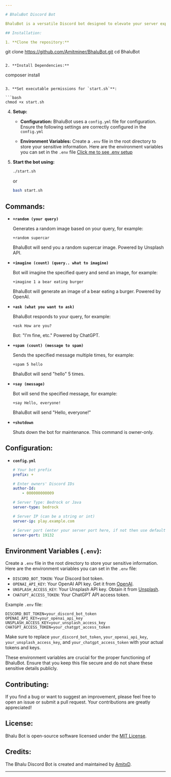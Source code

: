 ```yaml
---

# BhaluBot Discord Bot

BhaluBot is a versatile Discord bot designed to elevate your server experience with interactive and entertaining features. From generating random images to providing insightful responses, BhaluBot is here to make your Discord server lively and engaging.

## Installation:

1. **Clone the repository:**
   ```
   git clone https://github.com/Amitminer/BhaluBot.git
   cd BhaluBot
   ```

2. **Install Dependencies:**
   ```
   composer install
   ```

3. **Set executable permissions for `start.sh`**:

   ```bash
   chmod +x start.sh
   ```

4. **Setup:**

   - **Configuration:**
     BhaluBot uses a `config.yml` file for configuration. Ensure the following settings are correctly configured in the `config.yml`

   - **Environment Variables:**
     Create a `.env` file in the root directory to store your sensitive information. Here are the environment variables you can set in the `.env` file [Click me to see .env setup](https://github.com/Amitminer/BhaluBot#environment-variables-env)

5. **Start the bot using:**

   ```bash
   ./start.sh
   ```
   or
   ```bash
   bash start.sh
   ```

## Commands:

- **`+random (your query)`**

  Generates a random image based on your query, for example:
  ```
  +random supercar
  ```
  BhaluBot will send you a random supercar image. Powered by Unsplash API.

- **`+imagine (count) (query.. what to imagine)`**

  Bot will imagine the specified query and send an image, for example:
  ```
  +imagine 1 a bear eating burger
  ```
  BhaluBot will generate an image of a bear eating a burger. Powered by OpenAI.

- **`+ask (what you want to ask)`**

  BhaluBot responds to your query, for example:
  ```
  +ask How are you?
  ```
  Bot: "I'm fine, etc." Powered by ChatGPT.

- **`+spam (count) (message to spam)`**

  Sends the specified message multiple times, for example:
  ```
  +spam 5 hello
  ```
  BhaluBot will send "hello" 5 times.

- **`+say (message)`**

  Bot will send the specified message, for example:
  ```
  +say Hello, everyone!
  ```
  BhaluBot will send "Hello, everyone!"

- **`+shutdown`**

  Shuts down the bot for maintenance. This command is owner-only.

## Configuration:

- **`config.yml`**

  ```yaml
  # Your bot prefix
  prefix: +

  # Enter owners' Discord IDs
  author-Id:
      - 000000000009

  # Server Type: Bedrock or Java
  server-type: bedrock

  # Server IP (can be a string or int)
  server-ip: play.example.com

  # Server port (enter your server port here, if not then use default 19132 for bedrock only)
  server-port: 19132
  ```
  
## Environment Variables (`.env`):

Create a `.env` file in the root directory to store your sensitive information. Here are the environment variables you can set in the `.env` file:

- `DISCORD_BOT_TOKEN`: Your Discord bot token.
- `OPENAI_API_KEY`: Your OpenAI API key. Get it from [OpenAI](https://platform.openai.com/).
- `UNSPLASH_ACCESS_KEY`: Your Unsplash API key. Obtain it from [Unsplash](https://unsplash.com/developers).
- `CHATGPT_ACCESS_TOKEN`: Your ChatGPT API access token.

Example `.env` file:

```plaintext
DISCORD_BOT_TOKEN=your_discord_bot_token
OPENAI_API_KEY=your_openai_api_key
UNSPLASH_ACCESS_KEY=your_unsplash_access_key
CHATGPT_ACCESS_TOKEN=your_chatgpt_access_token
```

Make sure to replace `your_discord_bot_token`, `your_openai_api_key`, `your_unsplash_access_key`, and `your_chatgpt_access_token` with your actual tokens and keys.

These environment variables are crucial for the proper functioning of BhaluBot. Ensure that you keep this file secure and do not share these sensitive details publicly.


## Contributing:

If you find a bug or want to suggest an improvement, please feel free to open an issue or submit a pull request. Your contributions are greatly appreciated!

## License:

Bhalu Bot is open-source software licensed under the [MIT License](LICENSE).

## Credits:

The Bhalu Discord Bot is created and maintained by [AmitxD](https://github.com/Amitminer).

---
```


